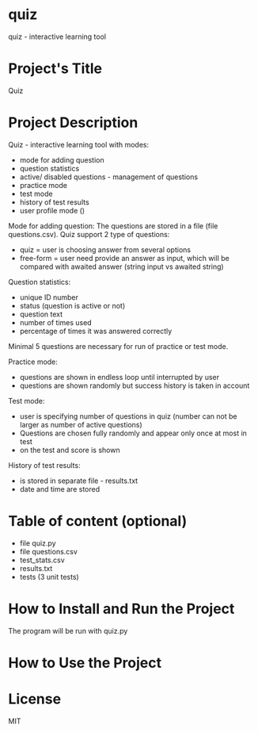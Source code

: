 # quiz
quiz - interactive learning tool


# Project's Title
Quiz

# Project Description
Quiz - interactive learning tool with modes:
- mode for adding question
- question statistics
- active/ disabled questions - management of questions
- practice mode
- test mode
- history of test results
- user profile mode ()

Mode for adding question:
The questions are stored in a file (file questions.csv).
Quiz support 2 type of questions:
- quiz = user is choosing answer from several options
- free-form = user need provide an answer as input, which will be compared with awaited answer (string input vs awaited string)

Question statistics:
- unique ID number
- status (question is active or not)
- question text
- number of times used
- percentage of times it was answered correctly

Minimal 5 questions are necessary for run of practice or test mode.

Practice mode:
- questions are shown in endless loop until interrupted by user
- questions are shown randomly but success history is taken in account

Test mode:
- user is specifying number of questions in quiz (number can not be larger as number of active questions)
- Questions are chosen fully randomly and appear only once at most in test
- on the test and score is shown

History of test results:
- is stored in separate file - results.txt
- date and time are stored



# Table of content (optional)
- file quiz.py
- file questions.csv
- test_stats.csv
- results.txt
- tests (3 unit tests)


# How to Install and Run the Project
The program will be run with quiz.py


# How to Use the Project



# License
MIT